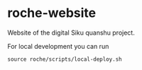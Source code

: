 roche-website
=============

Website of the digital Siku quanshu project. 

For local development you can run
```shell
source roche/scripts/local-deploy.sh
```
